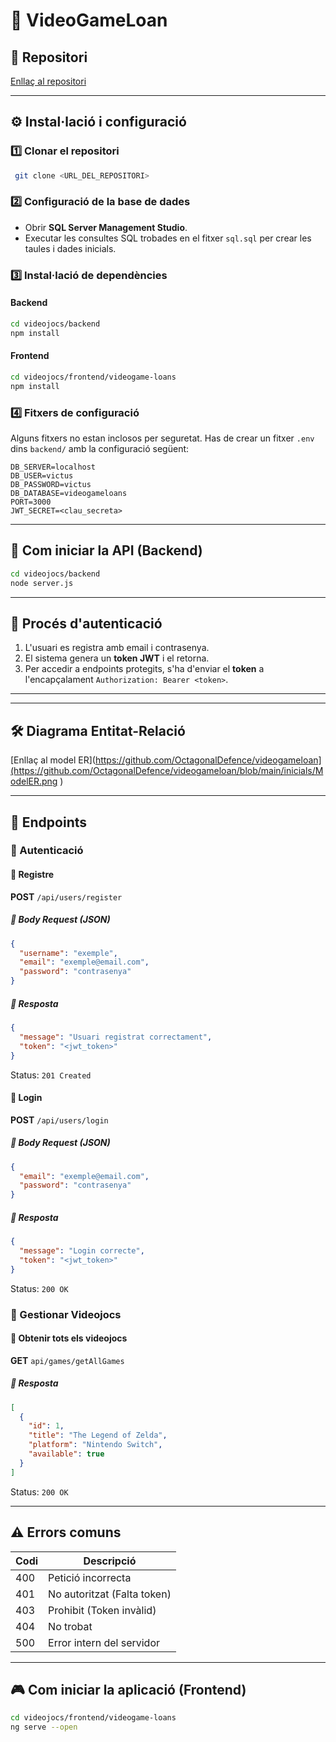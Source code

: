 # 📌 VideoGameLoan

## 📂 Repositori

[Enllaç al repositori](https://github.com/OctagonalDefence/videogameloan) 

---

## ⚙️ Instal·lació i configuració

### 1️⃣ Clonar el repositori
```sh
 git clone <URL_DEL_REPOSITORI>
```

### 2️⃣ Configuració de la base de dades
- Obrir **SQL Server Management Studio**.
- Executar les consultes SQL trobades en el fitxer `sql.sql` per crear les taules i dades inicials.

### 3️⃣ Instal·lació de dependències
#### Backend
```sh
cd videojocs/backend
npm install
```
#### Frontend
```sh
cd videojocs/frontend/videogame-loans
npm install
```

### 4️⃣ Fitxers de configuració
Alguns fitxers no estan inclosos per seguretat. Has de crear un fitxer `.env` dins `backend/` amb la configuració següent:

```
DB_SERVER=localhost
DB_USER=victus
DB_PASSWORD=victus
DB_DATABASE=videogameloans
PORT=3000
JWT_SECRET=<clau_secreta>
```

---

## 🚀 Com iniciar la API (Backend)

```sh
cd videojocs/backend
node server.js
```

---

## 🔐 Procés d'autenticació
1. L'usuari es registra amb email i contrasenya.
2. El sistema genera un **token JWT** i el retorna.
3. Per accedir a endpoints protegits, s'ha d'enviar el **token** a l'encapçalament `Authorization: Bearer <token>`.

---

---

## 🛠️ Diagrama Entitat-Relació
[Enllaç al model ER](https://github.com/OctagonalDefence/videogameloan](https://github.com/OctagonalDefence/videogameloan/blob/main/inicials/ModelER.png
) 

---

## 🔗 Endpoints

### 🔹 Autenticació
#### 📌 Registre
**POST** `/api/users/register`
##### 🔹 Body Request (JSON)
```json
{
  "username": "exemple",
  "email": "exemple@email.com",
  "password": "contrasenya"
}
```
##### 🔹 Resposta
```json
{
  "message": "Usuari registrat correctament",
  "token": "<jwt_token>"
}
```
Status: `201 Created`

#### 📌 Login
**POST** `/api/users/login`
##### 🔹 Body Request (JSON)
```json
{
  "email": "exemple@email.com",
  "password": "contrasenya"
}
```
##### 🔹 Resposta
```json
{
  "message": "Login correcte",
  "token": "<jwt_token>"
}
```
Status: `200 OK`

### 🔹 Gestionar Videojocs
#### 📌 Obtenir tots els videojocs
**GET** `api/games/getAllGames`
##### 🔹 Resposta
```json
[
  {
    "id": 1,
    "title": "The Legend of Zelda",
    "platform": "Nintendo Switch",
    "available": true
  }
]
```
Status: `200 OK`

---

## ⚠️ Errors comuns
| Codi | Descripció |
|------|------------|
| 400  | Petició incorrecta |
| 401  | No autoritzat (Falta token) |
| 403  | Prohibit (Token invàlid) |
| 404  | No trobat |
| 500  | Error intern del servidor |

---


## 🎮 Com iniciar la aplicació (Frontend)
```sh
cd videojocs/frontend/videogame-loans
ng serve --open
```
